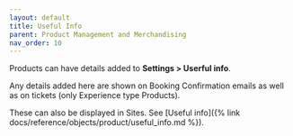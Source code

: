 ```yaml
---
layout: default
title: Useful Info
parent: Product Management and Merchandising
nav_order: 10
---
```

Products can have details added to **Settings > Userful info**.

Any details added here are shown on Booking Confirmation emails as well as on tickets (only Experience type Products).

These can also be displayed in Sites. See [Useful info]({% link docs/reference/objects/product/useful_info.md %}).
